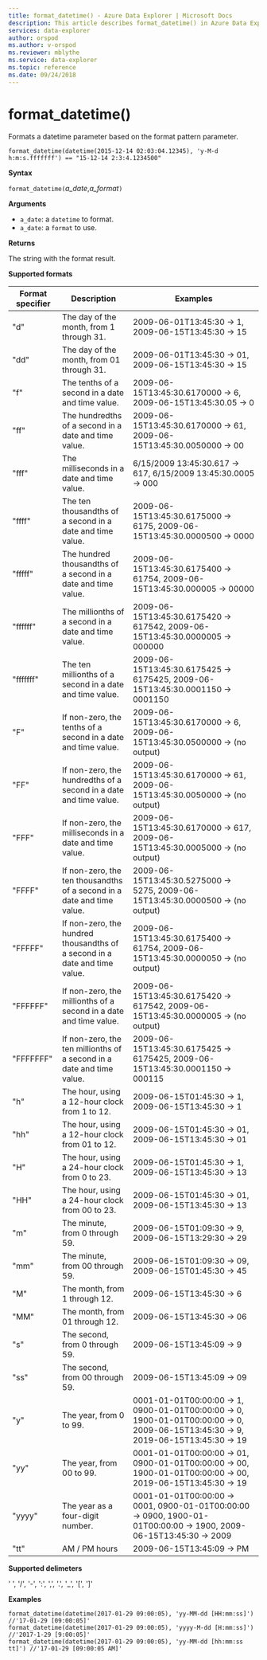 ```yaml
---
title: format_datetime() - Azure Data Explorer | Microsoft Docs
description: This article describes format_datetime() in Azure Data Explorer.
services: data-explorer
author: orspod
ms.author: v-orspod
ms.reviewer: mblythe
ms.service: data-explorer
ms.topic: reference
ms.date: 09/24/2018
---
```

# format_datetime()

Formats a datetime parameter based on the format pattern parameter.

```kusto
format_datetime(datetime(2015-12-14 02:03:04.12345), 'y-M-d h:m:s.fffffff') == "15-12-14 2:3:4.1234500"
```

**Syntax**

`format_datetime(`*a_date*,*a_format*`)`

**Arguments**

* `a_date`: a `datetime` to format.
* `a_date`: a `format` to use.

**Returns**

The string with the format result.

**Supported formats**

|Format specifier	|Description	|Examples
|---|---|---
|"d"	|The day of the month, from 1 through 31. |	2009-06-01T13:45:30 -> 1, 2009-06-15T13:45:30 -> 15
|"dd"	|The day of the month, from 01 through 31.|	2009-06-01T13:45:30 -> 01, 2009-06-15T13:45:30 -> 15
|"f"	|The tenths of a second in a date and time value. |2009-06-15T13:45:30.6170000 -> 6, 2009-06-15T13:45:30.05 -> 0
|"ff"	|The hundredths of a second in a date and time value. |2009-06-15T13:45:30.6170000 -> 61, 2009-06-15T13:45:30.0050000 -> 00
|"fff"	|The milliseconds in a date and time value. |6/15/2009 13:45:30.617 -> 617, 6/15/2009 13:45:30.0005 -> 000
|"ffff"	|The ten thousandths of a second in a date and time value. |2009-06-15T13:45:30.6175000 -> 6175, 2009-06-15T13:45:30.0000500 -> 0000
|"fffff"	|The hundred thousandths of a second in a date and time value. |2009-06-15T13:45:30.6175400 -> 61754, 2009-06-15T13:45:30.000005 -> 00000
|"ffffff"	|The millionths of a second in a date and time value. |2009-06-15T13:45:30.6175420 -> 617542, 2009-06-15T13:45:30.0000005 -> 000000
|"fffffff"	|The ten millionths of a second in a date and time value. |2009-06-15T13:45:30.6175425 -> 6175425, 2009-06-15T13:45:30.0001150 -> 0001150
|"F"	|If non-zero, the tenths of a second in a date and time value. |2009-06-15T13:45:30.6170000 -> 6, 2009-06-15T13:45:30.0500000 -> (no output)
|"FF"	|If non-zero, the hundredths of a second in a date and time value. |2009-06-15T13:45:30.6170000 -> 61, 2009-06-15T13:45:30.0050000 -> (no output)
|"FFF"	|If non-zero, the milliseconds in a date and time value. |2009-06-15T13:45:30.6170000 -> 617, 2009-06-15T13:45:30.0005000 -> (no output)
|"FFFF"	|If non-zero, the ten thousandths of a second in a date and time value. |2009-06-15T13:45:30.5275000 -> 5275, 2009-06-15T13:45:30.0000500 -> (no output)
|"FFFFF"	|If non-zero, the hundred thousandths of a second in a date and time value. |2009-06-15T13:45:30.6175400 -> 61754, 2009-06-15T13:45:30.0000050 -> (no output)
|"FFFFFF"	|If non-zero, the millionths of a second in a date and time value. |2009-06-15T13:45:30.6175420 -> 617542, 2009-06-15T13:45:30.0000005 -> (no output)
|"FFFFFFF"	|If non-zero, the ten millionths of a second in a date and time value. |2009-06-15T13:45:30.6175425 -> 6175425, 2009-06-15T13:45:30.0001150 -> 000115
|"h"	|The hour, using a 12-hour clock from 1 to 12. |2009-06-15T01:45:30 -> 1, 2009-06-15T13:45:30 -> 1
|"hh"	|The hour, using a 12-hour clock from 01 to 12. |2009-06-15T01:45:30 -> 01, 2009-06-15T13:45:30 -> 01
|"H"	|The hour, using a 24-hour clock from 0 to 23. |2009-06-15T01:45:30 -> 1, 2009-06-15T13:45:30 -> 13
|"HH"	|The hour, using a 24-hour clock from 00 to 23. |2009-06-15T01:45:30 -> 01, 2009-06-15T13:45:30 -> 13
|"m"	|The minute, from 0 through 59. |2009-06-15T01:09:30 -> 9, 2009-06-15T13:29:30 -> 29
|"mm"	|The minute, from 00 through 59. |2009-06-15T01:09:30 -> 09, 2009-06-15T01:45:30 -> 45
|"M"	|The month, from 1 through 12. |2009-06-15T13:45:30 -> 6
|"MM"	|The month, from 01 through 12.|2009-06-15T13:45:30 -> 06
|"s"	|The second, from 0 through 59. |2009-06-15T13:45:09 -> 9
|"ss"	|The second, from 00 through 59. |2009-06-15T13:45:09 -> 09
|"y"	|The year, from 0 to 99. |0001-01-01T00:00:00 -> 1, 0900-01-01T00:00:00 -> 0, 1900-01-01T00:00:00 -> 0, 2009-06-15T13:45:30 -> 9, 2019-06-15T13:45:30 -> 19
|"yy"	|The year, from 00 to 99. |	0001-01-01T00:00:00 -> 01, 0900-01-01T00:00:00 -> 00, 1900-01-01T00:00:00 -> 00, 2019-06-15T13:45:30 -> 19
|"yyyy"	|The year as a four-digit number. |	0001-01-01T00:00:00 -> 0001, 0900-01-01T00:00:00 -> 0900, 1900-01-01T00:00:00 -> 1900, 2009-06-15T13:45:30 -> 2009
|"tt"	|AM / PM hours |2009-06-15T13:45:09 -> PM

**Supported delimeters**

' ',   '/',   '-',   ':',   ',',   '.',   '_',   '[',   ']'

**Examples**

```kusto
format_datetime(datetime(2017-01-29 09:00:05), 'yy-MM-dd [HH:mm:ss]') //'17-01-29 [09:00:05]'
format_datetime(datetime(2017-01-29 09:00:05), 'yyyy-M-dd [H:mm:ss]') //'2017-1-29 [9:00:05]'
format_datetime(datetime(2017-01-29 09:00:05), 'yy-MM-dd [hh:mm:ss tt]') //'17-01-29 [09:00:05 AM]'
```
